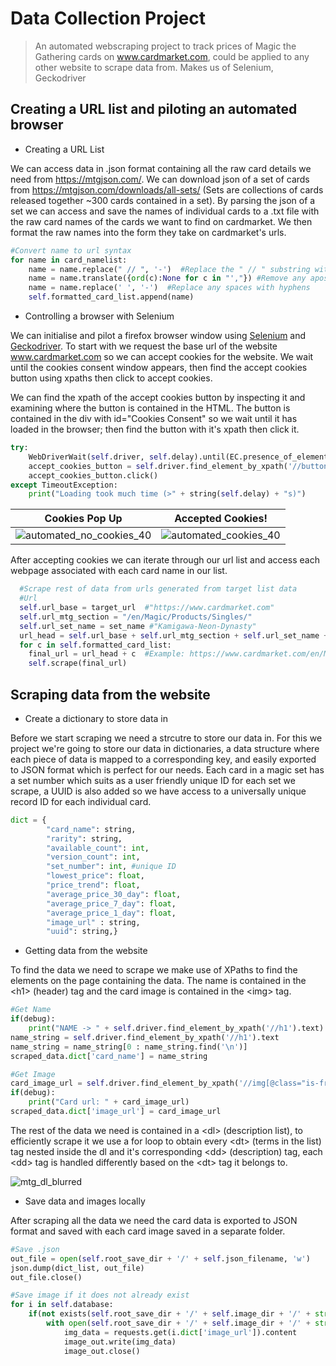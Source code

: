 # Data Collection Project

> An automated webscraping project to track prices of Magic the Gathering cards on www.cardmarket.com, could be applied to any other website to scrape data from. Makes us of Selenium, Geckodriver

## Creating a URL list and piloting an automated browser

- Creating a URL List

We can access data in .json format containing all the raw card details we need from https://mtgjson.com/. We can download json of a set of cards from https://mtgjson.com/downloads/all-sets/ (Sets are collections of cards released together ~300 cards contained in a set). By parsing the json of a set we can access and save the names of individual cards to a .txt file with the raw card names of the cards we want to find on cardmarket. We then format the raw names into the form they take on cardmarket's urls.


```python
#Convert name to url syntax
for name in card_namelist:
    name = name.replace(" // ", '-')  #Replace the " // " substring with a hyphen
    name = name.translate({ord(c):None for c in "',"}) #Remove any apostrophes or commas in the string
    name = name.replace(' ', '-')  #Replace any spaces with hyphens
    self.formatted_card_list.append(name)
```

- Controlling a browser with Selenium

We can initialise and pilot a firefox browser window using [Selenium](https://www.selenium.dev/documentation/webdriver/) and [Geckodriver](https://github.com/mozilla/geckodriver/releases). To start with we request the base url of the website www.cardmarket.com so we can accept cookies for the website. We wait until the cookies consent window appears, then find the accept cookies button using xpaths then click to accept cookies. 

We can find the xpath of the accept cookies button by inspecting it and examining where the button is contained in the HTML. The button is contained in the div with id="Cookies Consent" so we wait until it has loaded in the browser; then find the button with it's xpath then click it. 


```python
try: 
    WebDriverWait(self.driver, self.delay).until(EC.presence_of_element_located((By.XPATH, '//div[@id="CookiesConsent"]')))
    accept_cookies_button = self.driver.find_element_by_xpath('//button[@aria-label="Accept All Cookies"]')
    accept_cookies_button.click()
except TimeoutException:
    print("Loading took much time (>" + string(self.delay) + "s)")

```

Cookies Pop Up | Accepted Cookies!
:-------------------------:|:-------------------------:
![automated_no_cookies_40](https://user-images.githubusercontent.com/36233522/159569096-bb9e6284-db9a-4178-99f8-81f380a2d7b7.png)  |  ![automated_cookies_40](https://user-images.githubusercontent.com/36233522/159569109-04fc6134-ec25-4c02-b6c6-ef2fc4e869c2.png)

After accepting cookies we can iterate through our url list and access each webpage associated with each card name in our list.

```python
  #Scrape rest of data from urls generated from target list data
  #Url
  self.url_base = target_url  #"https://www.cardmarket.com"
  self.url_mtg_section = "/en/Magic/Products/Singles/"
  self.url_set_name = set_name #"Kamigawa-Neon-Dynasty"
  url_head = self.url_base + self.url_mtg_section + self.url_set_name + "/"
  for c in self.formatted_card_list:
    final_url = url_head + c  #Example: https://www.cardmarket.com/en/Magic/Products/Singles/Kamigawa-Neon-Dynasty/Ancestral-Katana
    self.scrape(final_url)
```



## Scraping data from the website

- Create a dictionary to store data in 

Before we start scraping we need a strcutre to store our data in. For this we project we're going to store our data in dictionaries, a data structure where each piece of data is mapped to a corresponding key, and easily exported to JSON format which is perfect for our needs. Each card in a magic set has a set number which suits as a user friendly unique ID for each set we scrape, a UUID is also added so we have access to a universally unique record ID for each individual card.

```python
dict = {
        "card_name": string,
        "rarity": string,
        "available_count": int,
        "version_count": int,
        "set_number": int, #unique ID
        "lowest_price": float,
        "price_trend": float,
        "average_price_30_day": float,
        "average_price_7_day": float,
        "average_price_1_day": float,
        "image_url" : string,
        "uuid": string,}
```

- Getting data from the website

To find the data we need to scrape we make use of XPaths to find the elements on the page containing the data. The name is contained in the &lt;h1> (header) tag and the card image is contained in the &lt;img> tag. 

```python
#Get Name
if(debug):
    print("NAME -> " + self.driver.find_element_by_xpath('//h1').text)
name_string = self.driver.find_element_by_xpath('//h1').text
name_string = name_string[0 : name_string.find('\n')]
scraped_data.dict['card_name'] = name_string

#Get Image
card_image_url = self.driver.find_element_by_xpath('//img[@class="is-front"]').get_attribute("src")
if(debug):
    print("Card url: " + card_image_url)            
scraped_data.dict['image_url'] = card_image_url
```

The rest of the data we need is contained in a &lt;dl> (description list), to efficiently scrape it we use a for loop to obtain every &lt;dt> (terms in the list) tag nested inside the dl and it's corresponding &lt;dd> (description) tag, each &lt;dd> tag is handled differently based on the &lt;dt> tag it belongs to.

![mtg_dl_blurred](https://user-images.githubusercontent.com/36233522/160681462-52cf134f-345d-4fde-b0e8-2b8676e6aed0.png)

- Save data and images locally

After scraping all the data we need the card data is exported to JSON format and saved with each card image saved in a separate folder.

```python
#Save .json
out_file = open(self.root_save_dir + '/' + self.json_filename, 'w')
json.dump(dict_list, out_file)
out_file.close()

#Save image if it does not already exist
for i in self.database:
    if(not exists(self.root_save_dir + '/' + self.image_dir + '/' + str(i.dict['set_number']) + '.jpg')):        
        with open(self.root_save_dir + '/' + self.image_dir + '/' + str(i.dict['set_number']) + '.jpg', 'wb') as image_out:
            img_data = requests.get(i.dict['image_url']).content
            image_out.write(img_data)
            image_out.close()
```
